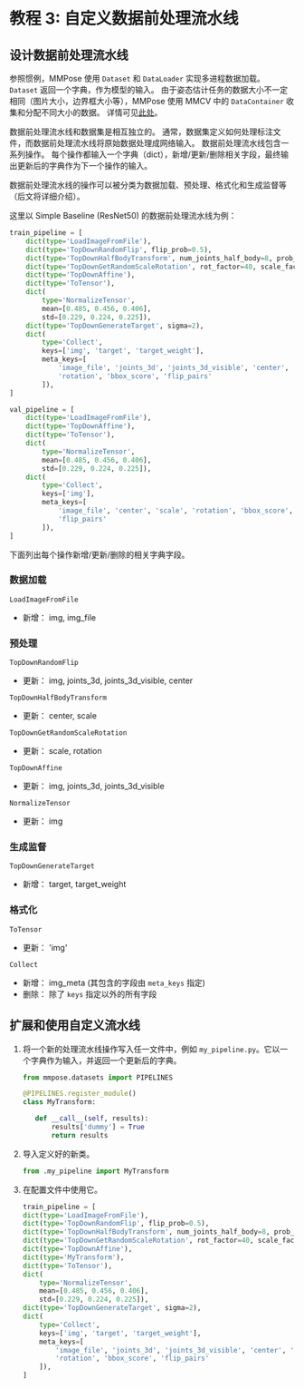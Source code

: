 # 教程 3: 自定义数据前处理流水线

## 设计数据前处理流水线

参照惯例，MMPose 使用 `Dataset` 和 `DataLoader` 实现多进程数据加载。
`Dataset` 返回一个字典，作为模型的输入。
由于姿态估计任务的数据大小不一定相同（图片大小，边界框大小等），MMPose 使用 MMCV 中的 `DataContainer` 收集和分配不同大小的数据。
详情可见[此处](https://github.com/open-mmlab/mmcv/blob/master/mmcv/parallel/data_container.py)。

数据前处理流水线和数据集是相互独立的。
通常，数据集定义如何处理标注文件，而数据前处理流水线将原始数据处理成网络输入。
数据前处理流水线包含一系列操作。
每个操作都输入一个字典（dict），新增/更新/删除相关字段，最终输出更新后的字典作为下一个操作的输入。

数据前处理流水线的操作可以被分类为数据加载、预处理、格式化和生成监督等（后文将详细介绍）。

这里以 Simple Baseline (ResNet50) 的数据前处理流水线为例：

```python
train_pipeline = [
    dict(type='LoadImageFromFile'),
    dict(type='TopDownRandomFlip', flip_prob=0.5),
    dict(type='TopDownHalfBodyTransform', num_joints_half_body=8, prob_half_body=0.3),
    dict(type='TopDownGetRandomScaleRotation', rot_factor=40, scale_factor=0.5),
    dict(type='TopDownAffine'),
    dict(type='ToTensor'),
    dict(
        type='NormalizeTensor',
        mean=[0.485, 0.456, 0.406],
        std=[0.229, 0.224, 0.225]),
    dict(type='TopDownGenerateTarget', sigma=2),
    dict(
        type='Collect',
        keys=['img', 'target', 'target_weight'],
        meta_keys=[
            'image_file', 'joints_3d', 'joints_3d_visible', 'center', 'scale',
            'rotation', 'bbox_score', 'flip_pairs'
        ]),
]

val_pipeline = [
    dict(type='LoadImageFromFile'),
    dict(type='TopDownAffine'),
    dict(type='ToTensor'),
    dict(
        type='NormalizeTensor',
        mean=[0.485, 0.456, 0.406],
        std=[0.229, 0.224, 0.225]),
    dict(
        type='Collect',
        keys=['img'],
        meta_keys=[
            'image_file', 'center', 'scale', 'rotation', 'bbox_score',
            'flip_pairs'
        ]),
]
```

下面列出每个操作新增/更新/删除的相关字典字段。

### 数据加载

`LoadImageFromFile`

- 新增： img, img_file

### 预处理

`TopDownRandomFlip`

- 更新： img, joints_3d, joints_3d_visible, center

`TopDownHalfBodyTransform`

- 更新： center, scale

`TopDownGetRandomScaleRotation`

- 更新： scale, rotation

`TopDownAffine`

- 更新： img, joints_3d, joints_3d_visible

`NormalizeTensor`

- 更新： img

### 生成监督

`TopDownGenerateTarget`

- 新增： target, target_weight

### 格式化

`ToTensor`

- 更新： 'img'

`Collect`

- 新增： img_meta (其包含的字段由 `meta_keys` 指定)
- 删除： 除了 `keys` 指定以外的所有字段

## 扩展和使用自定义流水线

1. 将一个新的处理流水线操作写入任一文件中，例如 `my_pipeline.py`。它以一个字典作为输入，并返回一个更新后的字典。

   ```python
   from mmpose.datasets import PIPELINES

   @PIPELINES.register_module()
   class MyTransform:

      def __call__(self, results):
          results['dummy'] = True
          return results
   ```

1. 导入定义好的新类。

   ```python
   from .my_pipeline import MyTransform
   ```

1. 在配置文件中使用它。

   ```python
   train_pipeline = [
   dict(type='LoadImageFromFile'),
   dict(type='TopDownRandomFlip', flip_prob=0.5),
   dict(type='TopDownHalfBodyTransform', num_joints_half_body=8, prob_half_body=0.3),
   dict(type='TopDownGetRandomScaleRotation', rot_factor=40, scale_factor=0.5),
   dict(type='TopDownAffine'),
   dict(type='MyTransform'),
   dict(type='ToTensor'),
   dict(
       type='NormalizeTensor',
       mean=[0.485, 0.456, 0.406],
       std=[0.229, 0.224, 0.225]),
   dict(type='TopDownGenerateTarget', sigma=2),
   dict(
       type='Collect',
       keys=['img', 'target', 'target_weight'],
       meta_keys=[
           'image_file', 'joints_3d', 'joints_3d_visible', 'center', 'scale',
           'rotation', 'bbox_score', 'flip_pairs'
       ]),
   ]
   ```
